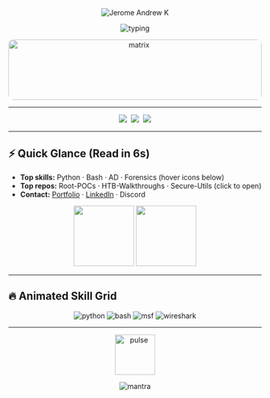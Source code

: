 <!-- ===================================================== -->
<!-- JEROME ANDREW K — SHORT, ANIMATED & INTERACTIVE READme -->
<!-- Ultra-compact — big visuals, max motion, minimal text -->
<!-- ===================================================== -->

<div align="center">

<!-- Massive Neon Glitch Title -->
<img src="https://capsule-render.vercel.app/api?type=3d&color=00ff99&height=200&section=header&text=Jerome%20Andrew%20K&fontSize=70&fontColor=0d0f12&animation=glitch" alt="Jerome Andrew K" />

<!-- Rapid typing tagline (short) -->
<p>
  <img src="https://readme-typing-svg.demolab.com?font=Fira+Code&pause=600&color=18FF9A&width=760&lines=Digital+Ghost+⚡+|+AI+Neural+Guardian;Fast+PoCs,+Clean+Fixes" alt="typing" />
</p>

<!-- Full-width Matrix shimmer -->
<img src="https://media.giphy.com/media/l0MYt5jPR6QX5pnqM/giphy.gif" width="100%" style="max-height:120px;object-fit:cover;border-radius:10px;opacity:0.95;" alt="matrix" />

</div>

---

<div align="center">

<!-- 3 core pillars (big icons + one-line) -->
<img src="https://img.shields.io/badge/⚡+Exploit-Quick+PoCs-00ff99?style=for-the-badge" />&nbsp;
<img src="https://img.shields.io/badge/🛡+Harden-Fixes+That+Last-00FFFF?style=for-the-badge" />&nbsp;
<img src="https://img.shields.io/badge/🤖+AI-Auto+Detect-FF00FF?style=for-the-badge" />

</div>

---

## ⚡ Quick Glance (Read in 6s)
- **Top skills:** Python · Bash · AD · Forensics (hover icons below)  
- **Top repos:** Root-POCs · HTB-Walkthroughs · Secure-Utils (click to open)  
- **Contact:** [Portfolio](https://jerome.co.in) · [LinkedIn](https://linkedin.com/in/jerome-andrew-k-093b2620a) · Discord

<div align="center">
  <!-- Live compact widgets -->
  <img src="https://github-readme-stats.vercel.app/api?username=Jery0843&show_icons=true&theme=synthwave&hide_border=true&bg_color=0d0f12" height="120" />
  <img src="https://github-readme-streak-stats.demolab.com?user=Jery0843&theme=synthwave&hide_border=true&background=0d0f12" height="120" />
</div>

---

## 🔥 Animated Skill Grid
<p align="center">
<img src="https://img.shields.io/badge/Python-🐍-3776AB?style=for-the-badge&logo=python" alt="python"/> <img src="https://img.shields.io/badge/Bash-💻-4EAA25?style=for-the-badge&logo=gnu-bash" alt="bash"/> <img src="https://img.shields.io/badge/Metasploit-🧰-2596CD?style=for-the-badge" alt="msf"/> <img src="https://img.shields.io/badge/Wireshark-🔍-1679A7?style=for-the-badge" alt="wireshark"/>
</p>

---

<div align="center">
  <!-- Minimal footer with neon pulse + mantra -->
  <img src="https://media.giphy.com/media/3o7aD2saalBwwftBIY/giphy.gif" width="80" alt="pulse" />
  <p><img src="https://readme-typing-svg.demolab.com?font=Fira+Code&pause=600&color=00ff99&width=420&lines=Keep+Learning,+Keep+Hacking,+Stay+Secure" alt="mantra" /></p>
</div>

<!-- ===================================================== -->
<!-- End — Copy into Jery0843/Jery0843 as README.md -->
<!-- ===================================================== -->

